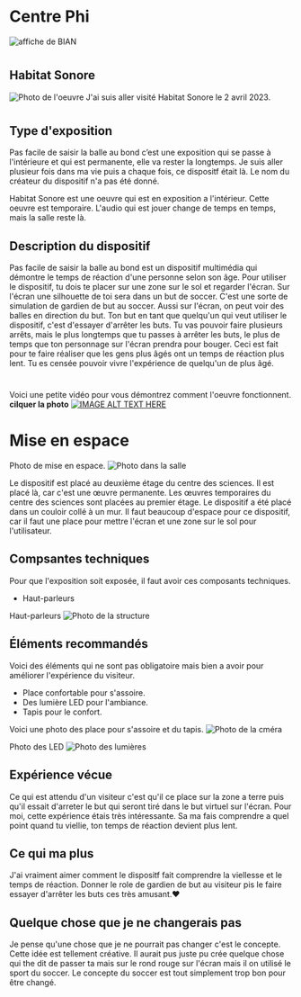 # Centre Phi
![affiche de BIAN](medias/moi_devant_centre_phi.jpg)
#
## Habitat Sonore
![Photo de l'oeuvre](medias/moi_devant_salle_ecoute.jpg)
J'ai suis aller visité Habitat Sonore le 2 avril 2023.
#
## Type d'exposition
Pas facile de saisir la balle au bond c’est une exposition qui se passe à l'intérieure et qui est permanente, elle va rester la longtemps. Je suis aller plusieur fois dans ma vie puis a chaque fois, ce dispositf était là. Le nom du créateur du dispositif n'a pas été donné.

Habitat Sonore est une oeuvre qui est en exposition a l'intérieur. Cette oeuvre est temporaire. L'audio qui est jouer change de temps en temps, mais la salle reste là.

## Description du dispositif
Pas facile de saisir la balle au bond est un dispositif multimédia qui démontre le temps de réaction d'une personne selon son âge. Pour utiliser le dispositif, tu dois te placer sur une zone sur le sol et regarder l'écran. Sur l'écran une silhouette de toi sera dans un but de soccer. C'est une sorte de simulation de gardien de but au soccer. Aussi sur l'écran, on peut voir des balles en direction du but. Ton but en tant que quelqu'un qui veut utiliser le dispositif, c'est d'essayer d'arrêter les buts. Tu vas pouvoir faire plusieurs arrêts, mais le plus longtemps que tu passes à arrêter les buts, le plus de temps que ton personnage sur l'écran prendra pour bouger. Ceci est fait pour te faire réaliser que les gens plus âgés ont un temps de réaction plus lent. Tu es censée pouvoir vivre l'expérience de quelqu'un de plus âgé.
#

Voici une petite vidéo pour vous démontrez comment l'oeuvre fonctionnent. **cilquer la photo** [![IMAGE ALT TEXT HERE](medias/moi_coucher.jpg)](https://youtu.be/kwGxrPS7Azs)


# Mise en espace
Photo de mise en espace.
![Photo dans la salle](medias/espace.jpg)

Le dispositif est placé au deuxième étage du centre des sciences. Il est placé là, car c'est une œuvre permanente. Les œuvres temporaires du centre des sciences sont placées au premier étage. Le dispositif a été placé dans un couloir collé à un mur. Il faut beaucoup d'espace pour ce dispositif, car il faut une place pour mettre l'écran et une zone sur le sol pour l'utilisateur.

## Compsantes techniques
Pour que l'exposition soit exposée, il faut avoir ces composants techniques.
* Haut-parleurs

Haut-parleurs
![Photo de la structure](medias/speaker.jpg)

## Éléments recommandés
Voici des éléments qui ne sont pas obligatoire mais bien a avoir pour améliorer l'expérience du visiteur.
* Place confortable pour s'assoire.
* Des lumière LED pour l'ambiance.
* Tapis pour le confort.

Voici une photo des place pour s'assoire et du tapis.
![Photo de la cméra](medias/salle_interieur.jpg)

Photo des LED
![Photo des lumières](medias/lumiere.jpg)

## Expérience vécue
Ce qui est attendu d'un visiteur c'est qu'il ce place sur la zone a terre puis qu'il essait d'arreter le but qui seront tiré dans le but virtuel sur l'écran. Pour moi, cette expérience étais très intéressante. Sa ma fais comprendre a quel point quand tu viellie, ton temps de réaction devient plus lent.

## Ce qui ma plus
J'ai vraiment aimer comment le dispositf fait comprendre la viellesse et le temps de réaction. Donner le role de gardien de but au visiteur pis le faire essayer d'arrêter les buts ces très amusant.:heart:

## Quelque chose que je ne changerais pas
Je pense qu'une chose que je ne pourrait pas changer c'est le concepte. Cette idée est tellement créative. Il aurait pus juste pu crée quelque chose qui the dit de passer ta mais sur le rond rouge sur l'écran mais il on utilisé le sport du soccer. Le concepte du soccer est tout simplement trop bon pour être changé.
